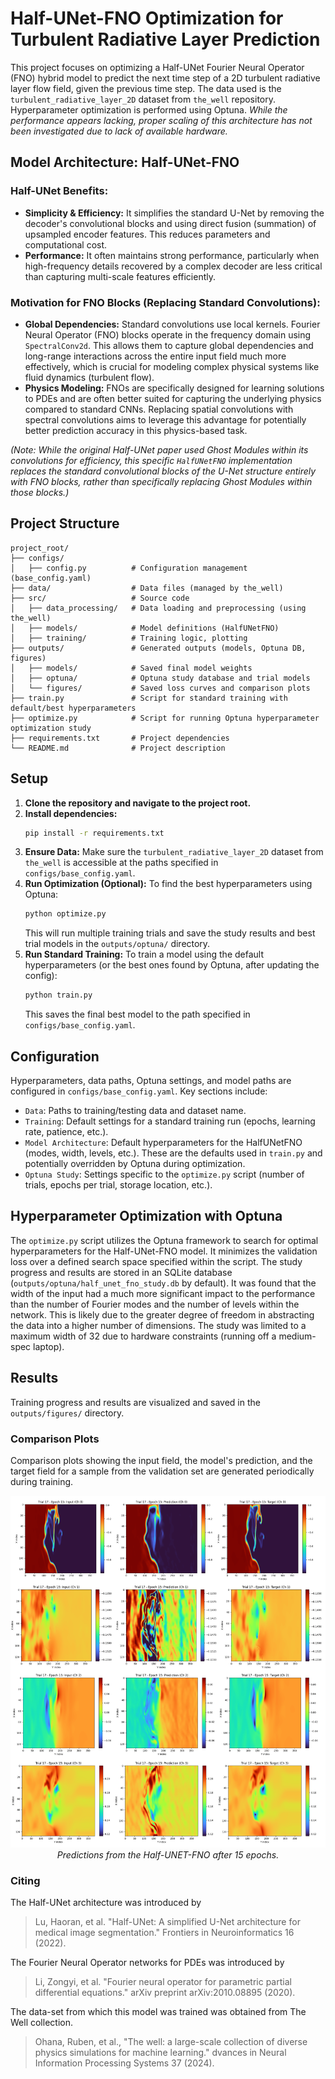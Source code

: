 # Half-UNet-FNO Optimization for Turbulent Radiative Layer Prediction

This project focuses on optimizing a Half-UNet Fourier Neural Operator (FNO) hybrid model to predict the next time step of a 2D turbulent radiative layer flow field, given the previous time step. The data used is the `turbulent_radiative_layer_2D` dataset from `the_well` repository. Hyperparameter optimization is performed using Optuna. 
*While the performance appears lacking, proper scaling of this architecture has not been investigated due to lack of available hardware.*

## Model Architecture: Half-UNet-FNO

### Half-UNet Benefits:

*   **Simplicity & Efficiency:** It simplifies the standard U-Net by removing the decoder's convolutional blocks and using direct fusion (summation) of upsampled encoder features. This reduces parameters and computational cost.
*   **Performance:** It often maintains strong performance, particularly when high-frequency details recovered by a complex decoder are less critical than capturing multi-scale features efficiently.

### Motivation for FNO Blocks (Replacing Standard Convolutions):

*   **Global Dependencies:** Standard convolutions use local kernels. Fourier Neural Operator (FNO) blocks operate in the frequency domain using `SpectralConv2d`. This allows them to capture global dependencies and long-range interactions across the entire input field much more effectively, which is crucial for modeling complex physical systems like fluid dynamics (turbulent flow).
*   **Physics Modeling:** FNOs are specifically designed for learning solutions to PDEs and are often better suited for capturing the underlying physics compared to standard CNNs. Replacing spatial convolutions with spectral convolutions aims to leverage this advantage for potentially better prediction accuracy in this physics-based task.

*(Note: While the original Half-UNet paper used Ghost Modules within its convolutions for efficiency, this specific `HalfUNetFNO` implementation replaces the standard convolutional blocks of the U-Net structure entirely with FNO blocks, rather than specifically replacing Ghost Modules within those blocks.)*

## Project Structure

```
project_root/
├── configs/
│   ├── config.py          # Configuration management (base_config.yaml)
├── data/                  # Data files (managed by the_well)
├── src/                   # Source code
│   ├── data_processing/   # Data loading and preprocessing (using the_well)
│   ├── models/            # Model definitions (HalfUNetFNO)
│   ├── training/          # Training logic, plotting
├── outputs/               # Generated outputs (models, Optuna DB, figures)
│   ├── models/            # Saved final model weights
│   ├── optuna/            # Optuna study database and trial models
│   └── figures/           # Saved loss curves and comparison plots
├── train.py               # Script for standard training with default/best hyperparameters
├── optimize.py            # Script for running Optuna hyperparameter optimization study
├── requirements.txt       # Project dependencies
└── README.md              # Project description
```

## Setup

1.  **Clone the repository and navigate to the project root.**
2.  **Install dependencies:**
    ```bash
    pip install -r requirements.txt
    ```
3.  **Ensure Data:** Make sure the `turbulent_radiative_layer_2D` dataset from `the_well` is accessible at the paths specified in `configs/base_config.yaml`.
4.  **Run Optimization (Optional):** To find the best hyperparameters using Optuna:
    ```bash
    python optimize.py
    ```
    This will run multiple training trials and save the study results and best trial models in the `outputs/optuna/` directory.
5.  **Run Standard Training:** To train a model using the default hyperparameters (or the best ones found by Optuna, after updating the config):
    ```bash
    python train.py
    ```
    This saves the final best model to the path specified in `configs/base_config.yaml`.

## Configuration

Hyperparameters, data paths, Optuna settings, and model paths are configured in `configs/base_config.yaml`. Key sections include:

*   `Data`: Paths to training/testing data and dataset name.
*   `Training`: Default settings for a standard training run (epochs, learning rate, patience, etc.).
*   `Model Architecture`: Default hyperparameters for the HalfUNetFNO (modes, width, levels, etc.). These are the defaults used in `train.py` and potentially overridden by Optuna during optimization.
*   `Optuna Study`: Settings specific to the `optimize.py` script (number of trials, epochs per trial, storage location, etc.).

## Hyperparameter Optimization with Optuna

The `optimize.py` script utilizes the Optuna framework to search for optimal hyperparameters for the Half-UNet-FNO model. It minimizes the validation loss over a defined search space specified within the script. The study progress and results are stored in an SQLite database (`outputs/optuna/half_unet_fno_study.db` by default).
It was found that the width of the input had a much more significant impact to the performance than the number of Fourier modes and the number of levels within the network. This is likely due to the greater degree of freedom in abstracting the data into a higher number of dimensions. The study was limited to a maximum width of 32 due to hardware constraints (running off a medium-spec laptop).

## Results

Training progress and results are visualized and saved in the `outputs/figures/` directory.


### Comparison Plots

Comparison plots showing the input field, the model's prediction, and the target field for a sample from the validation set are generated periodically during training.

<div align="center">
  <img src="figures\comparison.PNG" alt="Comparison after 15 epochs." width="800">
  <br>
  <em>Predictions from the Half-UNET-FNO after 15 epochs.</em>
</div>


### Citing
The Half-UNet architecture was introduced by
> Lu, Haoran, et al. "Half-UNet: A simplified U-Net architecture for medical image segmentation." Frontiers in Neuroinformatics 16 (2022).

The Fourier Neural Operator networks for PDEs was introduced by
> Li, Zongyi, et al. "Fourier neural operator for parametric partial differential equations." arXiv preprint arXiv:2010.08895 (2020).

The data-set from which this model was trained was obtained from The Well collection.
> Ohana, Ruben, et al., "The well: a large-scale collection of diverse physics simulations for machine learning." dvances in Neural Information Processing Systems 37 (2024).